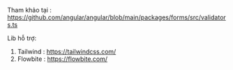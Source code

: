 Tham khảo tại : https://github.com/angular/angular/blob/main/packages/forms/src/validators.ts

Lib hỗ trợ: 
1. Tailwind : https://tailwindcss.com/
2. Flowbite : https://flowbite.com/
